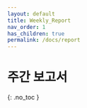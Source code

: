 ```yaml
---
layout: default
title: Weekly_Report
nav_order: 1
has_children: true
permalink: /docs/report
---
```


# 주간 보고서
{: .no_toc }

